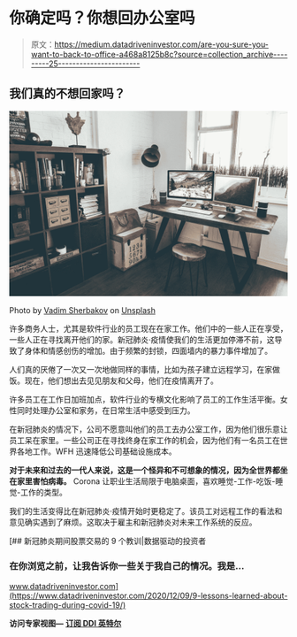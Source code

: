 # 你确定吗？你想回办公室吗

> 原文：<https://medium.datadriveninvestor.com/are-you-sure-you-want-to-back-to-office-a468a8125b8c?source=collection_archive---------25----------------------->

## 我们真的不想回家吗？

![](img/c93ad11a3beee4d40f9a7e095fd5f18b.png)

Photo by [Vadim Sherbakov](https://unsplash.com/@madebyvadim?utm_source=medium&utm_medium=referral) on [Unsplash](https://unsplash.com?utm_source=medium&utm_medium=referral)

许多商务人士，尤其是软件行业的员工现在在家工作。他们中的一些人正在享受，一些人正在寻找离开他们的家。新冠肺炎·疫情使我们的生活更加停滞不前，这导致了身体和情感创伤的增加。由于频繁的封锁，四面墙内的暴力事件增加了。

人们真的厌倦了一次又一次地做同样的事情，比如为孩子建立远程学习，在家做饭。现在，他们想出去见见朋友和父母，他们在疫情离开了。

许多员工在工作日加班加点，软件行业的专横文化影响了员工的工作生活平衡。女性同时处理办公室和家务，在日常生活中感受到压力。

在新冠肺炎的情况下，公司不愿意叫他们的员工去办公室工作，因为他们很乐意让员工呆在家里。一些公司正在寻找终身在家工作的机会，因为他们有一名员工在世界各地工作。WFH 迅速降低公司基础设施成本。

**对于未来和过去的一代人来说，这是一个怪异和不可想象的情况，因为全世界都坐在家里害怕病毒。** Corona 让职业生活局限于电脑桌面，喜欢睡觉-工作-吃饭-睡觉-工作的类型。

我们的生活变得比在新冠肺炎·疫情开始时更稳定了。该员工对远程工作的看法和意见确实遇到了麻烦。这取决于雇主和新冠肺炎对未来工作系统的反应。

[](https://www.datadriveninvestor.com/2020/12/09/9-lessons-learned-about-stock-trading-during-covid-19/) [## 新冠肺炎期间股票交易的 9 个教训|数据驱动的投资者

### 在你浏览之前，让我告诉你一些关于我自己的情况。我是…

www.datadriveninvestor.com](https://www.datadriveninvestor.com/2020/12/09/9-lessons-learned-about-stock-trading-during-covid-19/) 

**访问专家视图—** [**订阅 DDI 英特尔**](https://datadriveninvestor.com/ddi-intel)